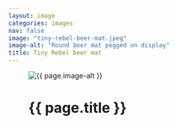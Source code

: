 ```yaml
---
layout: image
categories: images
nav: false
image: "tiny-rebel-beer-mat.jpeg"
image-alt: "Round beer mat pegged on display"
title: Tiny Rebel beer mat
---
```


<figure class="margin-bottom--xs">
  <img src="{{ site.url }}/assets/{{ page.image }}" alt="{{ page.image-alt }}" />
  <figcaption class="margin-bottom--0 margin-top--xs">
    <h1 class="heading-large margin-bottom--0">{{ page.title }}</h1>
  </figcaption>
</figure>